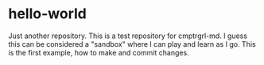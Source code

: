 # hello-world
Just another repository.
This is a test repository for cmptrgrl-md.
I guess this can be considered a "sandbox" where I can play and learn as I go.
This is the first example, how to make and commit changes.
